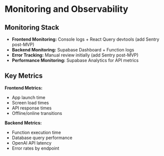 # Monitoring and Observability

## Monitoring Stack

- **Frontend Monitoring:** Console logs + React Query devtools (add Sentry post-MVP)
- **Backend Monitoring:** Supabase Dashboard + Function logs
- **Error Tracking:** Manual review initially (add Sentry post-MVP)
- **Performance Monitoring:** Supabase Analytics for API metrics

## Key Metrics

**Frontend Metrics:**
- App launch time
- Screen load times
- API response times
- Offline/online transitions

**Backend Metrics:**
- Function execution time
- Database query performance
- OpenAI API latency
- Error rates by endpoint
